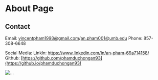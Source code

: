 # About Page

## Contact
Email: vincentpham1993@gmail.com/an.pham001@umb.edu
Phone: 857-308-6648

Social Media:
Linkln: https://www.linkedin.com/in/an-pham-69a714158/
Github: [https://github.com/phamduchongan93](https://github.io/phamduchongan93)




<img src="" alt="..." class="img-thumbnail">
